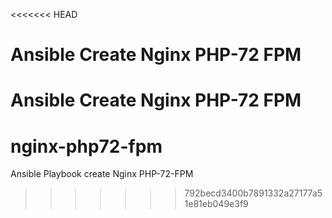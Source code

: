 <<<<<<< HEAD
# Ansible Create Nginx PHP-72 FPM
Ansible Create Nginx PHP-72 FPM
=======
# nginx-php72-fpm
Ansible Playbook create Nginx PHP-72-FPM
>>>>>>> 792becd3400b7891332a27177a51e81eb049e3f9
